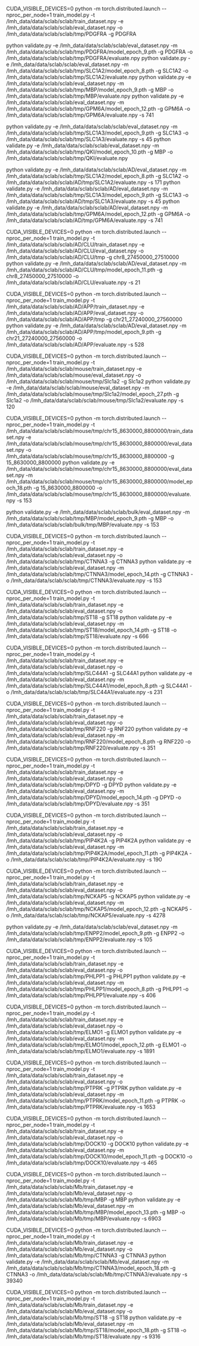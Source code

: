 CUDA_VISIBLE_DEVICES=0 python -m torch.distributed.launch --nproc_per_node=1 train_model.py -t /lmh_data/data/sclab/sclab/train_dataset.npy -e /lmh_data/data/sclab/sclab/eval_dataset.npy -o /lmh_data/data/sclab/sclab/tmp/PDGFRA -g PDGFRA


python validate.py -e /lmh_data/data/sclab/sclab/eval_dataset.npy -m /lmh_data/data/sclab/sclab/tmp/PDGFRA/model_epoch_9.pth -g PDGFRA -o /lmh_data/data/sclab/sclab/tmp/PDGFRA/evaluate.npy
python validate.py -e /lmh_data/data/sclab/sclab/eval_dataset.npy -m /lmh_data/data/sclab/sclab/tmp/SLC1A2/model_epoch_8.pth -g SLC1A2 -o /lmh_data/data/sclab/sclab/tmp/SLC1A2/evaluate.npy
python validate.py -e /lmh_data/data/sclab/sclab/eval_dataset.npy -m /lmh_data/data/sclab/sclab/tmp/MBP/model_epoch_9.pth -g MBP -o /lmh_data/data/sclab/sclab/tmp/MBP/evaluate.npy
python validate.py -e /lmh_data/data/sclab/sclab/eval_dataset.npy -m /lmh_data/data/sclab/sclab/tmp/GPM6A/model_epoch_12.pth -g GPM6A -o /lmh_data/data/sclab/sclab/tmp/GPM6A/evaluate.npy -s 741


python validate.py -e /lmh_data/data/sclab/sclab/eval_dataset.npy -m /lmh_data/data/sclab/sclab/tmp/SLC1A3/model_epoch_9.pth -g SLC1A3 -o /lmh_data/data/sclab/sclab/tmp/SLC1A3/evaluate.npy -s 45
python validate.py -e /lmh_data/data/sclab/sclab/eval_dataset.npy -m /lmh_data/data/sclab/sclab/tmp/QKI/model_epoch_10.pth -g MBP -o /lmh_data/data/sclab/sclab/tmp/QKI/evaluate.npy


python validate.py -e /lmh_data/data/sclab/sclab/AD/eval_dataset.npy -m /lmh_data/data/sclab/sclab/tmp/SLC1A2/model_epoch_8.pth -g SLC1A2 -o /lmh_data/data/sclab/sclab/AD/tmp/SLC1A2/evaluate.npy -s 171
python validate.py -e /lmh_data/data/sclab/sclab/AD/eval_dataset.npy -m /lmh_data/data/sclab/sclab/tmp/SLC1A3/model_epoch_9.pth -g SLC1A3 -o /lmh_data/data/sclab/sclab/AD/tmp/SLC1A3/evaluate.npy -s 45
python validate.py -e /lmh_data/data/sclab/sclab/AD/eval_dataset.npy -m /lmh_data/data/sclab/sclab/tmp/GPM6A/model_epoch_12.pth -g GPM6A -o /lmh_data/data/sclab/sclab/AD/tmp/GPM6A/evaluate.npy -s 741

CUDA_VISIBLE_DEVICES=0 python -m torch.distributed.launch --nproc_per_node=1 train_model.py -t /lmh_data/data/sclab/sclab/AD/CLU/train_dataset.npy -e /lmh_data/data/sclab/sclab/AD/CLU/eval_dataset.npy -o /lmh_data/data/sclab/sclab/AD/CLU/tmp -g chr8_27450000_27510000
python validate.py -e /lmh_data/data/sclab/sclab/AD/eval_dataset.npy -m /lmh_data/data/sclab/sclab/AD/CLU/tmp/model_epoch_11.pth -g chr8_27450000_27510000 -o /lmh_data/data/sclab/sclab/AD/CLU/evaluate.npy -s 21

CUDA_VISIBLE_DEVICES=0 python -m torch.distributed.launch --nproc_per_node=1 train_model.py -t /lmh_data/data/sclab/sclab/AD/APP/train_dataset.npy -e /lmh_data/data/sclab/sclab/AD/APP/eval_dataset.npy -o /lmh_data/data/sclab/sclab/AD/APP/tmp -g chr21_27240000_27560000
python validate.py -e /lmh_data/data/sclab/sclab/AD/eval_dataset.npy -m /lmh_data/data/sclab/sclab/AD/APP/tmp/model_epoch_9.pth -g chr21_27240000_27560000 -o /lmh_data/data/sclab/sclab/AD/APP/evaluate.npy -s 528

<!-- mouse -->
CUDA_VISIBLE_DEVICES=0 python -m torch.distributed.launch --nproc_per_node=1 train_model.py -t /lmh_data/data/sclab/sclab/mouse/train_dataset.npy -e /lmh_data/data/sclab/sclab/mouse/eval_dataset.npy -o /lmh_data/data/sclab/sclab/mouse/tmp/Slc1a2 -g Slc1a2
python validate.py -e /lmh_data/data/sclab/sclab/mouse/eval_dataset.npy -m /lmh_data/data/sclab/sclab/mouse/tmp/Slc1a2/model_epoch_27.pth -g Slc1a2 -o /lmh_data/data/sclab/sclab/mouse/tmp/Slc1a2/evaluate.npy -s 120

CUDA_VISIBLE_DEVICES=0 python -m torch.distributed.launch --nproc_per_node=1 train_model.py -t /lmh_data/data/sclab/sclab/mouse/tmp/chr15_8630000_8800000/train_dataset.npy -e /lmh_data/data/sclab/sclab/mouse/tmp/chr15_8630000_8800000/eval_dataset.npy -o /lmh_data/data/sclab/sclab/mouse/tmp/chr15_8630000_8800000 -g 15_8630000_8800000
python validate.py -e /lmh_data/data/sclab/sclab/mouse/tmp/chr15_8630000_8800000/eval_dataset.npy -m /lmh_data/data/sclab/sclab/mouse/tmp/chr15_8630000_8800000/model_epoch_18.pth -g 15_8630000_8800000 -o /lmh_data/data/sclab/sclab/mouse/tmp/chr15_8630000_8800000/evaluate.npy -s 153

python validate.py -e /lmh_data/data/sclab/sclab/bulk/eval_dataset.npy -m /lmh_data/data/sclab/sclab/tmp/MBP/model_epoch_9.pth -g MBP -o /lmh_data/data/sclab/sclab/bulk/tmp/MBP/evaluate.npy -s 153

<!-- fig4 -->
CUDA_VISIBLE_DEVICES=0 python -m torch.distributed.launch --nproc_per_node=1 train_model.py -t /lmh_data/data/sclab/sclab/train_dataset.npy -e /lmh_data/data/sclab/sclab/eval_dataset.npy -o /lmh_data/data/sclab/sclab/tmp/CTNNA3 -g CTNNA3
python validate.py -e /lmh_data/data/sclab/sclab/eval_dataset.npy -m /lmh_data/data/sclab/sclab/tmp/CTNNA3/model_epoch_14.pth -g CTNNA3 -o /lmh_data/data/sclab/sclab/tmp/CTNNA3/evaluate.npy -s 153

CUDA_VISIBLE_DEVICES=0 python -m torch.distributed.launch --nproc_per_node=1 train_model.py -t /lmh_data/data/sclab/sclab/train_dataset.npy -e /lmh_data/data/sclab/sclab/eval_dataset.npy -o /lmh_data/data/sclab/sclab/tmp/ST18 -g ST18
python validate.py -e /lmh_data/data/sclab/sclab/eval_dataset.npy -m /lmh_data/data/sclab/sclab/tmp/ST18/model_epoch_14.pth -g ST18 -o /lmh_data/data/sclab/sclab/tmp/ST18/evaluate.npy -s 666

CUDA_VISIBLE_DEVICES=0 python -m torch.distributed.launch --nproc_per_node=1 train_model.py -t /lmh_data/data/sclab/sclab/train_dataset.npy -e /lmh_data/data/sclab/sclab/eval_dataset.npy -o /lmh_data/data/sclab/sclab/tmp/SLC44A1 -g SLC44A1
python validate.py -e /lmh_data/data/sclab/sclab/eval_dataset.npy -m /lmh_data/data/sclab/sclab/tmp/SLC44A1/model_epoch_8.pth -g SLC44A1 -o /lmh_data/data/sclab/sclab/tmp/SLC44A1/evaluate.npy -s 231

CUDA_VISIBLE_DEVICES=0 python -m torch.distributed.launch --nproc_per_node=1 train_model.py -t /lmh_data/data/sclab/sclab/train_dataset.npy -e /lmh_data/data/sclab/sclab/eval_dataset.npy -o /lmh_data/data/sclab/sclab/tmp/RNF220 -g RNF220
python validate.py -e /lmh_data/data/sclab/sclab/eval_dataset.npy -m /lmh_data/data/sclab/sclab/tmp/RNF220/model_epoch_8.pth -g RNF220 -o /lmh_data/data/sclab/sclab/tmp/RNF220/evaluate.npy -s 351

CUDA_VISIBLE_DEVICES=0 python -m torch.distributed.launch --nproc_per_node=1 train_model.py -t /lmh_data/data/sclab/sclab/train_dataset.npy -e /lmh_data/data/sclab/sclab/eval_dataset.npy -o /lmh_data/data/sclab/sclab/tmp/DPYD -g DPYD
python validate.py -e /lmh_data/data/sclab/sclab/eval_dataset.npy -m /lmh_data/data/sclab/sclab/tmp/DPYD/model_epoch_14.pth -g DPYD -o /lmh_data/data/sclab/sclab/tmp/DPYD/evaluate.npy -s 351

CUDA_VISIBLE_DEVICES=0 python -m torch.distributed.launch --nproc_per_node=1 train_model.py -t /lmh_data/data/sclab/sclab/train_dataset.npy -e /lmh_data/data/sclab/sclab/eval_dataset.npy -o /lmh_data/data/sclab/sclab/tmp/PIP4K2A -g PIP4K2A
python validate.py -e /lmh_data/data/sclab/sclab/eval_dataset.npy -m /lmh_data/data/sclab/sclab/tmp/PIP4K2A/model_epoch_11.pth -g PIP4K2A -o /lmh_data/data/sclab/sclab/tmp/PIP4K2A/evaluate.npy -s 190

CUDA_VISIBLE_DEVICES=0 python -m torch.distributed.launch --nproc_per_node=1 train_model.py -t /lmh_data/data/sclab/sclab/train_dataset.npy -e /lmh_data/data/sclab/sclab/eval_dataset.npy -o /lmh_data/data/sclab/sclab/tmp/NCKAP5 -g NCKAP5
python validate.py -e /lmh_data/data/sclab/sclab/eval_dataset.npy -m /lmh_data/data/sclab/sclab/tmp/NCKAP5/model_epoch_12.pth -g NCKAP5 -o /lmh_data/data/sclab/sclab/tmp/NCKAP5/evaluate.npy -s 4278

python validate.py -e /lmh_data/data/sclab/sclab/eval_dataset.npy -m /lmh_data/data/sclab/sclab/tmp/ENPP2/model_epoch_9.pth -g ENPP2 -o /lmh_data/data/sclab/sclab/tmp/ENPP2/evaluate.npy -s 105

CUDA_VISIBLE_DEVICES=0 python -m torch.distributed.launch --nproc_per_node=1 train_model.py -t /lmh_data/data/sclab/sclab/train_dataset.npy -e /lmh_data/data/sclab/sclab/eval_dataset.npy -o /lmh_data/data/sclab/sclab/tmp/PHLPP1 -g PHLPP1
python validate.py -e /lmh_data/data/sclab/sclab/eval_dataset.npy -m /lmh_data/data/sclab/sclab/tmp/PHLPP1/model_epoch_8.pth -g PHLPP1 -o /lmh_data/data/sclab/sclab/tmp/PHLPP1/evaluate.npy -s 406

CUDA_VISIBLE_DEVICES=0 python -m torch.distributed.launch --nproc_per_node=1 train_model.py -t /lmh_data/data/sclab/sclab/train_dataset.npy -e /lmh_data/data/sclab/sclab/eval_dataset.npy -o /lmh_data/data/sclab/sclab/tmp/ELMO1 -g ELMO1
python validate.py -e /lmh_data/data/sclab/sclab/eval_dataset.npy -m /lmh_data/data/sclab/sclab/tmp/ELMO1/model_epoch_12.pth -g ELMO1 -o /lmh_data/data/sclab/sclab/tmp/ELMO1/evaluate.npy -s 1891

CUDA_VISIBLE_DEVICES=0 python -m torch.distributed.launch --nproc_per_node=1 train_model.py -t /lmh_data/data/sclab/sclab/train_dataset.npy -e /lmh_data/data/sclab/sclab/eval_dataset.npy -o /lmh_data/data/sclab/sclab/tmp/PTPRK -g PTPRK
python validate.py -e /lmh_data/data/sclab/sclab/eval_dataset.npy -m /lmh_data/data/sclab/sclab/tmp/PTPRK/model_epoch_11.pth -g PTPRK -o /lmh_data/data/sclab/sclab/tmp/PTPRK/evaluate.npy -s 1653

CUDA_VISIBLE_DEVICES=0 python -m torch.distributed.launch --nproc_per_node=1 train_model.py -t /lmh_data/data/sclab/sclab/train_dataset.npy -e /lmh_data/data/sclab/sclab/eval_dataset.npy -o /lmh_data/data/sclab/sclab/tmp/DOCK10 -g DOCK10
python validate.py -e /lmh_data/data/sclab/sclab/eval_dataset.npy -m /lmh_data/data/sclab/sclab/tmp/DOCK10/model_epoch_11.pth -g DOCK10 -o /lmh_data/data/sclab/sclab/tmp/DOCK10/evaluate.npy -s 465


<!-- fig4 Mb -->
CUDA_VISIBLE_DEVICES=0 python -m torch.distributed.launch --nproc_per_node=1 train_model.py -t /lmh_data/data/sclab/sclab/Mb/train_dataset.npy -e /lmh_data/data/sclab/sclab/Mb/eval_dataset.npy -o /lmh_data/data/sclab/sclab/Mb/tmp/MBP -g MBP
python validate.py -e /lmh_data/data/sclab/sclab/Mb/eval_dataset.npy -m /lmh_data/data/sclab/sclab/Mb/tmp/MBP/model_epoch_13.pth -g MBP -o /lmh_data/data/sclab/sclab/Mb/tmp/MBP/evaluate.npy -s 6903

CUDA_VISIBLE_DEVICES=0 python -m torch.distributed.launch --nproc_per_node=1 train_model.py -t /lmh_data/data/sclab/sclab/Mb/train_dataset.npy -e /lmh_data/data/sclab/sclab/Mb/eval_dataset.npy -o /lmh_data/data/sclab/sclab/Mb/tmp/CTNNA3 -g CTNNA3
python validate.py -e /lmh_data/data/sclab/sclab/Mb/eval_dataset.npy -m /lmh_data/data/sclab/sclab/Mb/tmp/CTNNA3/model_epoch_18.pth -g CTNNA3 -o /lmh_data/data/sclab/sclab/Mb/tmp/CTNNA3/evaluate.npy -s 39340

CUDA_VISIBLE_DEVICES=0 python -m torch.distributed.launch --nproc_per_node=1 train_model.py -t /lmh_data/data/sclab/sclab/Mb/train_dataset.npy -e /lmh_data/data/sclab/sclab/Mb/eval_dataset.npy -o /lmh_data/data/sclab/sclab/Mb/tmp/ST18 -g ST18
python validate.py -e /lmh_data/data/sclab/sclab/Mb/eval_dataset.npy -m /lmh_data/data/sclab/sclab/Mb/tmp/ST18/model_epoch_18.pth -g ST18 -o /lmh_data/data/sclab/sclab/Mb/tmp/ST18/evaluate.npy -s 9316
